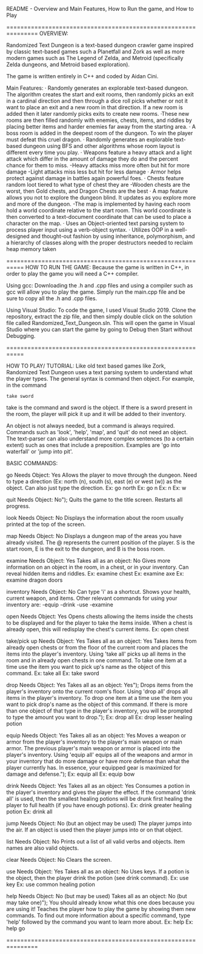 README - Overview and Main Features, How to Run the game, and How to Play

===============================================================
OVERVIEW:

Randomized Text Dungeon is a text-based dungeon crawler game inspired by classic text-based games such a Planetfall and Zork as well as more modern games such as 
The Legend of Zelda, and Metroid (specifically Zelda dungeons, and Metroid based exploration). 

The game is written entirely in C++ and coded by Aidan Cini. 

Main Features:
· Randomly generates an explorable text-based dungeon. The algorithm creates the start and exit rooms, then randomly picks an exit in a cardinal direction and 
 then through a dice roll picks whether or not it want to place an exit and a new room in that direction. If a new room is added then it later randomly picks 
 exits to create new rooms. 
·These new rooms are then filled randomly with enemies, chests, items, and riddles by placing better items and 
harder enemies far away from the starting area. 
· A boss room is added in the deepest room of the dungeon. To win the player must defeat this cruel dragon.
· Randomly generates an explorable text-based dungeon using BFS and other algorithms whose room 
layout is different every time you play.
· Weapons feature a heavy attack and a light attack which differ in the amount of damage they do and the percent chance for them to miss.
	-Heavy attacks miss more often but hit for more damage
	-Light attacks miss less but hit for less damage
· Armor helps protect against damage in battles again powerful foes.
· Chests feature random loot tiered to what type of chest they are
	-Wooden chests are the worst, then Gold chests, and Dragon Chests are the best
· A map feature allows you not to explore the dungeon blind. It updates as you explore more and more of the dungeon. 
	-The map is implemented by having each room hold a world coordinate relative to the start room. This world coordinate is then converted to a text-document 
   coordinate that can be used to place a character on the map.
· Uses an Object-oriented text parsing system to process player input using a verb-object syntax. 
· Utilizes OOP in a well-designed and thought-out fashion by using inheritance, polymorphism, and a 
hierarchy of classes along with the proper destructors needed to reclaim heap memory taken

===========================================================
HOW TO RUN THE GAME:
Because the game is written in C++, in order to play the game you will need a C++ compiler. 

Using gcc:
Downloading the .h and .cpp files and using a compiler such as gcc will allow you to play the game. Simply run the main.cpp file and be sure to copy all the 
.h and .cpp files.

Using Visual Studio:
To code the game, I used Visual Studio 2019. Clone the repository, extract the zip file, and then simply double click on the solution file called 
Randomized_Text_Dungeon.sln. This will open the game in Visual Studio where you can start the game by going to Debug then Start without Debugging.

===========================================================

HOW TO PLAY/ TUTORIAL:
Like old text based games like Zork, Randomized Text Dungeon uses a text parsing system to understand what the player types. The general syntax is 
command then object. For example, in the command

	take sword

take is the command and sword is the object. If there is a sword present in the room, the player will pick it up and it will be added to their inventory.

An object is not always needed, but a command is always required. Commands such as 'look', 'help', 'map', and 'quit' do not need an object. The text-parser 
can also understand more complex sentences (to a certain extent) such as ones that include a preposition. Examples are 'go into waterfall' or 'jump into pit'. 


BASIC COMMANDS:

go
	Needs Object: Yes
	Allows the player to move through the dungeon. Need to type a direction (Ex: north (n), south (s), east (e) or west (w)) as the object. Can also just 
  type the direction.
		Ex: go north
		Ex: go n
		Ex: n
		Ex: w

quit
	Needs Object: No");
	Quits the game to the title screen. Restarts all progress.

look
	Needs Object: No
	Displays the information about the room usually printed at the top of the screen.
	
map
	Needs Object: No
	Displays a dungeon map of the areas you have already visited.
	The @ represents the current position of the player. S is the start room, E is the exit to the dungeon, and B is the boss room.
	
	
examine
	Needs Object: Yes
	Takes all as an object: No
	Gives more information on an object in the room, in a chest, or in your inventory. Can reveal hidden items and riddles.
		Ex: examine chest
		Ex: examine axe
		Ex: examine dragon doors
	
	
inventory
	Needs Object: No
	Can type 'i' as a shortcut. Shows your health, current weapon, and items.
		Other relevant commands for using your inventory are:
		 -equip
		 -drink
		 -use
		 -examine
	
open
	Needs Object: Yes
	Opens chests allowing the items inside the chests to be displayed and for the player to take the items inside. When a chest is already open, this will 
  redisplay the chest's 			current items.
		Ex: open chest
	
	
take/pick up
	Needs Object: Yes
	Takes all as an object: Yes
	Takes items from already open chests or from the floor of the current room and places the items into the player's inventory. Using 'take all' picks up all 
  items in the room and in 	already open chests in one command. To take one item at a time use the item you want to pick up's name as the object of this command.
		Ex: take all
		Ex: take sword
	
	
drop
	Needs Object: Yes
	Takes all as an object: Yes");
	Drops items from the player's inventory onto the current room's floor. Using 'drop all' drops all items in the player's inventory. To drop one item at a 
  time use the item you want to 	pick drop's name as the object of this command. If there is more than one object of that type in the player's inventory, 
  you will be prompted to type the amount you want to drop.");
		Ex: drop all
		Ex: drop lesser healing potion
	
	
equip
	Needs Object: Yes
	Takes all as an object: Yes
	Moves a weapon or armor from the player's inventory to the player's main weapon or main armor. The previous player's main weapon or armor is placed into 
  the player's inventory. Using 	'equip all' equips all of the weapons and armor in your inventory that do more damage or have more defense than what the 
  player currently has. In essence, your equipped gear is 	maximized for damage and defense.");
		Ex: equip all
		Ex: equip bow
	
drink
	Needs Object: Yes
	Takes all as an object: Yes
	Consumes a potion in the player's inventory and gives the player the effect. If the command 'drink all' is used, then the smallest healing potions will 
  be drunk first healing the 	player to full health (if you have enough potions).
		Ex: drink greater healing potion
		Ex: drink all
	
jump
	Needs Object: No (but an object may be used)
	The player jumps into the air. If an object is used then the player jumps into or on that object.
	
list
	Needs Object: No
	Prints out a list of all valid verbs and objects. Item names are also valid objects.
	
clear
	Needs Object: No
	Clears the screen.
	
use
	Needs Object: Yes
	Takes all as an object: No
	Uses keys. If a potion is the object, then the player drink the potion (see drink command).
		Ex: use key
		Ex: use common healing potion
	
help
	Needs Object: No (but may be used)
	Takes all as an object: No (but may take one)");
	You should already know what this one does because you are using it! Teaches the player how to play the game by showing them new commands. 
  To find out more information about a 	specific command, type 'help' followed by the command you want to learn more about.
		Ex: help
		Ex: help go

===============================================================
